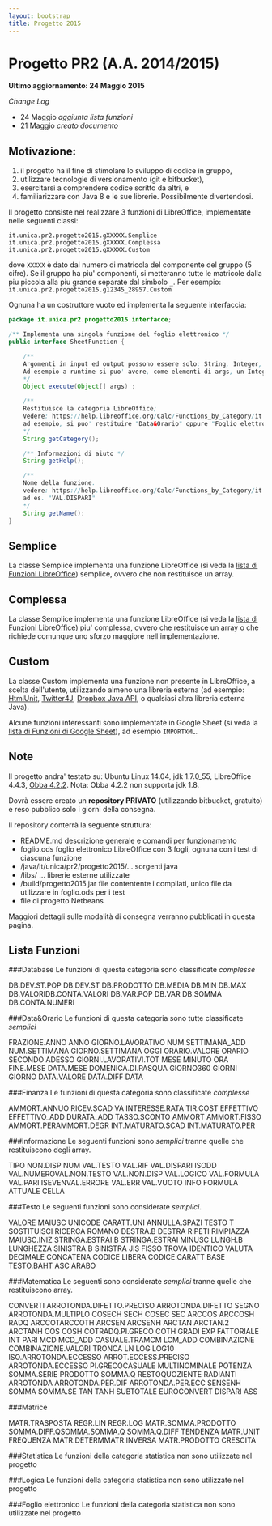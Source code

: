 ```yaml
---
layout: bootstrap
title: Progetto 2015
---
```


Progetto PR2 (A.A. 2014/2015)
======================================
**Ultimo aggiornamento: 24 Maggio 2015**

_Change Log_
 - 24 Maggio _aggiunta lista funzioni_
 - 21 Maggio _creato documento_

Motivazione: 
----------
  1. il progetto ha il fine di stimolare lo sviluppo di codice in gruppo, 
  1. utilizzare tecnologie di versionamento (git e bitbucket), 
  1. esercitarsi a comprendere codice scritto da altri, e 
  1. familiarizzare con Java 8 e le sue librerie. Possibilmente divertendosi.

Il progetto consiste nel realizzare 3 funzioni di LibreOffice, implementate nelle seguenti classi: 

```
it.unica.pr2.progetto2015.gXXXXX.Semplice
it.unica.pr2.progetto2015.gXXXXX.Complessa
it.unica.pr2.progetto2015.gXXXXX.Custom
```

dove `XXXXX` è dato dal numero di matricola del componente del gruppo (5 cifre). Se il gruppo ha piu' componenti, si metteranno tutte le matricole dalla piu piccola alla piu grande separate dal simbolo `_`.
Per esempio: `it.unica.pr2.progetto2015.g12345_28957.Custom`

Ognuna ha un costruttore vuoto ed implementa la seguente interfaccia:

```java
package it.unica.pr2.progetto2015.interfacce;

/** Implementa una singola funzione del foglio elettronico */
public interface SheetFunction {

	/** 
	Argomenti in input ed output possono essere solo: String, Integer, Long, Double, Character, Boolean e array di questi tipi.
	Ad esempio a runtime si puo' avere, come elementi di args, un Integer ed un Long[], e restituire un Double[];
	*/
	Object execute(Object[] args) ;

	/** 
	Restituisce la categoria LibreOffice;
	Vedere: https://help.libreoffice.org/Calc/Functions_by_Category/it
	ad esempio, si puo' restituire "Data&Orario" oppure "Foglio elettronico"
	*/
	String getCategory();

	/** Informazioni di aiuto */
	String getHelp(); 

	/** 
	Nome della funzione.
	vedere: https://help.libreoffice.org/Calc/Functions_by_Category/it
	ad es. "VAL.DISPARI" 
	*/         
	String getName();
}
```

Semplice
--------
La classe Semplice implementa una funzione LibreOffice (si veda la [lista di Funzioni LibreOffice](https://help.libreoffice.org/Calc/Functions_by_Category/it)) semplice, ovvero che non restituisce un array.

Complessa
--------
La classe Semplice implementa una funzione LibreOffice (si veda la [lista di Funzioni LibreOffice](https://help.libreoffice.org/Calc/Functions_by_Category/it)) piu' complessa, ovvero che restituisce un array o che richiede comunque uno sforzo maggiore nell'implementazione.

Custom
------
La classe Custom implementa una funzione non presente in LibreOffice, a scelta dell'utente, utilizzando almeno una libreria esterna (ad esempio: [HtmlUnit](http://htmlunit.sourceforge.net/gettingStarted.html), [Twitter4J](http://twitter4j.org/en/index.html), [Dropbox Java API](https://www.dropbox.com/developers/core/start/java), o qualsiasi altra libreria esterna Java).

Alcune funzioni interessanti sono implementate in Google Sheet (si veda la [lista di Funzioni di Google Sheet](https://support.google.com/docs/table/25273?hl=it)), ad esempio `IMPORTXML`.


Note
----

Il progetto andra' testato su: Ubuntu Linux 14.04, jdk 1.7.0_55, LibreOffice 4.4.3, [Obba 4.2.2](http://obba.info/).
Nota: Obba 4.2.2 non supporta jdk 1.8.

Dovrà essere creato un **repository PRIVATO** (utilizzando bitbucket, gratuito) e reso pubblico solo i giorni della consegna.

Il repository conterrà la seguente struttura:

  - README.md   descrizione generale e comandi per funzionamento
  - foglio.ods  foglio elettronico LibreOffice con 3 fogli, ognuna con i test di ciascuna funzione
  - /java/it/unica/pr2/progetto2015/...   sorgenti java
  - /libs/ ...    librerie esterne utilizzate
  - /build/progetto2015.jar   file contentente i compilati, unico file da utilizzare in foglio.ods per i test
  - file di progetto Netbeans

Maggiori dettagli sulle modalità di consegna verranno pubblicati in questa pagina.

Lista Funzioni
----

###Database
Le funzioni di questa categoria sono classificate _complesse_

DB.DEV.ST.POP​
DB.DEV.ST​
DB.PRODOTTO​
DB.MEDIA​
DB.MIN​
DB.MAX​
DB.VALORI​
DB.CONTA.VALORI​
DB.VAR.POP​
DB.VAR​
DB.SOMMA​
DB.CONTA.NUMERI​

###Data&Orario
Le funzioni di questa categoria sono tutte classificate _semplici_

FRAZIONE.ANNO
ANNO
GIORNO.LAVORATIVO
NUM.SETTIMANA_ADD
NUM.SETTIMANA
GIORNO.SETTIMANA
OGGI
ORARIO.VALORE
ORARIO
SECONDO
ADESSO
GIORNI.LAVORATIVI.TOT
MESE
MINUTO
ORA
FINE.MESE
DATA.MESE
DOMENICA.DI.PASQUA
GIORNO360
GIORNI
GIORNO
DATA.VALORE
DATA.DIFF
DATA


###Finanza
Le funzioni di questa categoria sono classificate _complesse_

​AMMORT.ANNUO​
RICEV.SCAD​
VA​
INTERESSE.RATA​
TIR.COST​
EFFETTIVO​
EFFETTIVO_ADD​
DURATA_ADD​
TASSO.SCONTO​
AMMORT​
AMMORT.FISSO​
AMMORT.PER​
AMMORT.DEGR​
INT.MATURATO.SCAD​
INT.MATURATO.PER​


###Informazione
Le seguenti funzioni sono _semplici_ tranne quelle che restituiscono degli array.

TIPO
NON.DISP​
NUM​
VAL.TESTO​
VAL.RIF​
VAL.DISPARI​
ISODD​
VAL.NUMERO​
VAL.NON.TESTO​
VAL.NON.DISP​
VAL.LOGICO​
VAL.FORMULA​
VAL.PARI​
ISEVEN​
VAL.ERRORE​
VAL.ERR​
VAL.VUOTO​
INFO​
FORMULA​
ATTUALE​
CELLA​​

###Testo
Le seguenti funzioni sono considerate _semplici_.

VALORE
MAIUSC
UNICODE
CARATT.UNI
ANNULLA.SPAZI
TESTO
T
SOSTITUISCI
RICERCA
ROMANO
DESTRA.B
DESTRA
RIPETI
RIMPIAZZA
MAIUSC.INIZ
STRINGA.ESTRAI.B
STRINGA.ESTRAI
MINUSC
LUNGH.B
LUNGHEZZA
SINISTRA.B
SINISTRA
JIS
FISSO
TROVA
IDENTICO
VALUTA
DECIMALE
CONCATENA
CODICE
LIBERA
CODICE.CARATT
BASE
TESTO.BAHT
ASC
ARABO


###Matematica
Le seguenti sono considerate _semplici_ tranne quelle che restituiscono array.

CONVERTI​
ARROTONDA.DIFETTO.PRECISO​
ARROTONDA.DIFETTO​
SEGNO​
ARROTONDA.MULTIPLO​
COSECH​
SECH​
COSEC​
SEC​
ARCCOS​
ARCCOSH​
RADQ​
ARCCOT​
ARCCOTH​
ARCSEN​
ARCSENH​
ARCTAN​
ARCTAN.2​
ARCTANH​
COS​
COSH​
COT​
RADQ.PI.GRECO​
COTH​
GRADI​
EXP​
FATTORIALE​
INT​
PARI​
MCD​
MCD_ADD​
CASUALE.TRA​
MCM​
LCM_ADD​
COMBINAZIONE​
COMBINAZIONE.VALORI​
TRONCA​
LN​
LOG​
LOG10​
ISO.ARROTONDA.ECCESSO​
ARROT.ECCESS.PRECISO​
ARROTONDA.ECCESSO​
PI.GRECO​
CASUALE​
MULTINOMINALE​
POTENZA​
SOMMA.SERIE​
PRODOTTO​
SOMMA.Q​
RESTO​
QUOZIENTE​
RADIANTI​
ARROTONDA​
ARROTONDA.PER.DIF​
ARROTONDA.PER.ECC​
SEN​
SENH​
SOMMA​
SOMMA.SE​
TAN​
TANH​
SUBTOTALE​
EUROCONVERT​
DISPARI​
ASS​



###Matrice

MATR.TRASPOSTA​
​REGR.LIN​
​REGR.LOG​
​MATR.SOMMA.PRODOTTO​
​SOMMA.DIFF.Q​
​SOMMA.SOMMA.Q​
​SOMMA.Q.DIFF​
​TENDENZA​
​MATR.UNIT​
​FREQUENZA​
​MATR.DETERM​
​MATR.INVERSA​
​MATR.PRODOTTO​
​CRESCITA​


###Statistica 
Le funzioni della categoria statistica non sono utilizzate nel progetto

###Logica
Le funzioni della categoria statistica non sono utilizzate nel progetto


###Foglio elettronico
Le funzioni della categoria statistica non sono utilizzate nel progetto

